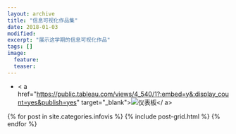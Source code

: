 ```yaml
---
layout: archive
title: "信息可视化作品集"
date: 2018-01-03
modified:
excerpt: "展示这学期的信息可视化作品"
tags: []
image: 
  feature: 
  teaser:
---
```


- < a href="https://public.tableau.com/views/4_540/1?:embed=y&:display_count=yes&publish=yes" target="_blank">![仪表板](https://i.loli.net/2018/01/07/5a520247be06a.png)</ a>


<div class="tiles">
{% for post in site.categories.infovis %}
  {% include post-grid.html %}
{% endfor %}
</div><!-- /.tiles 把所有categories 有 infovis 的列出來-->